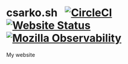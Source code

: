 # csarko.sh &nbsp; [![CircleCI](https://img.shields.io/circleci/build/github/csarkosh/csarko.sh.svg)](https://circleci.com/gh/csarkosh/csarko.sh) [![Website Status](https://img.shields.io/website/https/csarko.sh.svg)](https://csarko.sh) [![Mozilla Observability](https://img.shields.io/mozilla-observatory/grade/csarko.sh.svg?publish)](https://observatory.mozilla.org/analyze/csarko.sh)
My website
